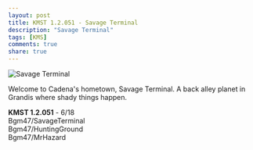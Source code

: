 ```yaml
---
layout: post
title: KMST 1.2.051 - Savage Terminal
description: "Savage Terminal"
tags: [KMS]
comments: true
share: true
---
```


![Savage Terminal](https://i.imgur.com/zbAf6fh.png)

Welcome to Cadena's hometown, Savage Terminal. A back alley planet in Grandis where shady things happen.

<b>KMST 1.2.051</b> - 6/18  
Bgm47/SavageTerminal  
Bgm47/HuntingGround  
Bgm47/MrHazard
